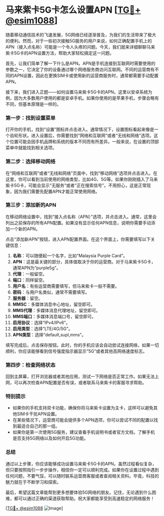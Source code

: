 # 马来紫卡5G卡怎么设置APN [[TG💪+ @esim1088](https://t.me/s/esim1088)]

随着移动通信技术的飞速发展，5G网络已经逐渐普及，为我们的生活带来了极大的便利。然而，对于一些初次接触5G服务的用户来说，如何正确配置手机上的APN（接入点名称）可能是一个令人头疼的问题。今天，我们就来详细聊聊马来紫卡5G卡的APN设置方法，帮助大家轻松搞定这一问题。

首先，让我们简单了解一下什么是APN。APN是手机连接到互联网时需要使用的参数之一，它决定了你的设备通过哪个网络服务商访问互联网。不同的运营商有不同的APN设置，因此在更换SIM卡或使用新的运营商服务时，通常都需要手动配置APN。

接下来，我们进入正题——如何设置马来紫卡5G卡的APN。这里以安卓系统为例，因为大多数用户使用的都是安卓手机。如果你使用的是苹果手机，步骤会略有不同，但基本原理是一样的。

### **第一步：找到设置菜单**

打开你的手机，找到“设置”图标并点击进入。通常情况下，设置图标看起来像是一个齿轮形状。进入设置后，你需要找到“网络和互联网”或者“无线和网络”选项。这个位置可能会因手机品牌和系统的版本不同而有所差异。一般来说，在设置的顶部菜单中就能找到相关选项。

### **第二步：选择移动网络**

在“网络和互联网”或者“无线和网络”页面中，找到“移动网络”选项并点击进入。在这里，你可以看到当前使用的网络类型，比如4G、5G等。如果你刚刚插入了马来紫卡5G卡，可能会显示“无服务”或者“正在搜索信号”。不用担心，这是正常现象，因为我们需要先配置APN才能正常使用网络。

### **第三步：添加新的APN**

在移动网络设置中，找到“接入点名称（APN）”选项，并点击进入。通常，这里会列出之前保存的所有APN配置。如果没有显示任何APN信息，说明你需要手动添加一个新的APN。

点击“添加新APN”按钮，进入APN配置界面。在这个界面上，你需要填写以下关键信息：

1. **名称**：可以随便起一个名字，比如“Malaysia Purple Card”。
2. **APN**：这是最关键的部分，具体值取决于你的运营商。对于马来紫卡5G卡，通常APN为“purple5g”。
3. **代理**：一般留空。
4. **端口**：同样留空。
5. **用户名**：有些运营商需要填写，但马来紫卡一般不需要。
6. **密码**：与用户名类似，通常不需要填写。
7. **服务器**：留空。
8. **MMSC**：多媒体消息中心地址，留空即可。
9. **MMS代理**：多媒体消息代理地址，留空即可。
10. **MMS端口**：多媒体消息端口号，留空即可。
11. **启用协议**：选择“IPv4/IPv6”。
12. **启用类型**：选择“LTE/4G/5G”。
13. **APN类型**：选择“default,supl,mms”。

填写完成后，点击保存按钮。此时，你的手机应该会自动尝试连接网络，如果一切顺利，你应该能够看到信号强度指示器显示“5G”或者其他高网络速度标志。

### **第四步：检查网络状态**

回到主屏幕，打开浏览器或者其他应用，测试一下网络是否正常工作。如果无法上网，可以再次检查APN配置是否有误，或者联系马来紫卡的客服寻求帮助。

### **特别提示**

- 如果你的手机支持双卡功能，确保你将马来紫卡设置为主卡，这样可以避免其他SIM卡干扰APN设置。
- 在某些情况下，运营商可能会提供多个APN选项，你可以尝试不同的配置以找到最适合自己的那一组。
- 如果你是第一次使用5G服务，建议查看手机说明书或者官方文档，了解手机是否支持5G网络以及如何开启5G功能。

### **总结**

通过以上步骤，你应该能够成功设置马来紫卡5G卡的APN。虽然过程看似复杂，但只要按照指引一步步操作，相信你一定可以顺利完成。如果你在设置过程中遇到任何问题，不要气馁，可以随时联系运营商客服或者查阅相关资料。毕竟，科技的魅力就在于不断学习和探索。

最后，希望这篇文章能帮到更多想要体验5G网络的朋友。记住，无论遇到什么困难，都可以通过正确的渠道获取帮助。祝大家都能享受到高速稳定的网络服务！

[[TG💪+ @esim1088](https://t.me/s/esim1088) ![Image](https://i.postimg.cc/4NQfJmqS/Snipaste-2025-05-13-00-14-12.png)]